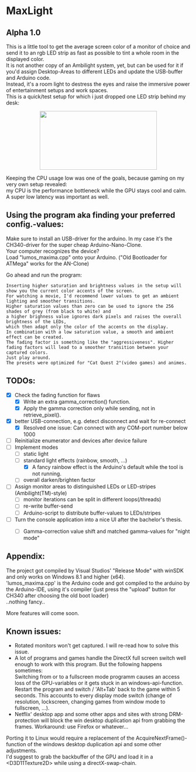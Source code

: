# MaxLight
## Alpha 1.0
This is a little tool to get the average screen color of a monitor of choice and send it to an rgb LED strip as fast as possible to tint a whole room in the displayed color. \
It is not another copy of an Ambilight system, yet, but can be used for it if you'd assign Desktop-Areas to different LEDs and update the USB-buffer and Arduino code. \
Instead, it's a room light to destress the eyes and raise the immersive power of entertainment setups and work spaces. \
This is a quick/test setup for which i just dropped one LED strip behind my desk:


<p align="center"><img src="https://user-images.githubusercontent.com/29096190/120733553-bbab7e80-c4e7-11eb-9283-43d97362c2dc.gif" width="320" height="160" /></p>



Keeping the CPU usage low was one of the goals, because gaming on my very own setup revealed: \
  my CPU is the performance bottleneck while the GPU stays cool and calm. 
A super low latency was important as well.

## Using the program aka finding your preferred config.-values: 
Make sure to install an USB-driver for the arduino. In my case it's the CH340-driver for the super cheap Arduino-Nano-Clone.\
Your computer recognizes the device? \
Load "lumos_maxima.cpp" onto your Arduino. ("Old Bootloader for ATMega" works for the AN-Clone)

Go ahead and run the program:
```
Inserting higher saturation and brightness values in the setup will show you the current color accents of the screen. 
For watching a movie, I'd recommend lower values to get an ambient lighting and smoother transitions. 
Higher saturation values than zero can be used to ignore the 256 shades of grey (from black to white) and 
a higher brighness value ignores dark pixels and raises the overall brightness of the LEDs,
which then adapt only the color of the accents on the display. 
In combination with a low saturation value, a smooth and ambient effect can be created. 
The fading factor is something like the "aggressiveness". Higher fading factors will lead to a smoother transition between your captured colors. 
Just play around. 
The presets were optimized for "Cat Quest 2"(video games) and animes. 
```

## TODOs:
- [x] Check the fading function for flaws 
    - [x] Write an extra gamma_correction() function. 
    - [x] Apply the gamma correction only while sending, not in retrieve_pixel(). 
- [x] better USB-connection, e.g. detect disconnect and wait for re-connect
    - [x] Resolved one issue: Can connect with any COM-port number below 1000 
- [ ] Reinitialize enumerator and devices after device failure
- [ ] Implement modes 
    - [ ] static light
    - [ ] standard light effects (rainbow, smooth, ...)
        - [x] A fancy rainbow effect is the Arduino's default while the tool is not running. 
    - [ ] overall darken/brighten factor
- [ ] Assign monitor areas to distinguished LEDs or LED-stripes (Ambilight(TM)-style)
    - [ ] monitor iterations can be split in different loops(/threads) 
    - [ ] re-write buffer-send
    - [ ] Arduino-script to distribute buffer-values to LEDs/stripes
- [ ] Turn the console application into a nice UI after the bachelor's thesis.
    - [ ] Gamma-correction value shift and matched gamma-values for "night mode"



## Appendix:
The project got compiled by Visual Studios' "Release Mode"  with winSDK and only works on Windows 8.1 and higher (x64). \
'lumos_maxima.cpp' is the Arduino code and got compiled to the arduino by the Arduino-IDE, using it's compiler (just press the "upload" button for CH340 after choosing the old boot loader) \
..nothing fancy.. 

More features will come soon.
 


## Known issues:
- Rotated monitors won't get captured. I will re-read how to solve this issue. 
- A lot of programs and games handle the DirectX full screen switch well enough to work with this program. But the following happens sometimes: \
Switching from or to a fullscreen mode programm causes an access loss of the GPU-variables or it gets stuck in an windows-api-function. Restart the program and switch / 'Alt+Tab' back to the game within 5 seconds. This accounts to every display mode switch (change of resolution, lockscreen, changing games from window mode to fullscreen, ...).
- Netflix' desktop app and some other apps and sites with strong DRM-protection will block the win desktop duplication api from grabbing the frames. 
Workaround: use Firefox or whatever... 

Porting it to Linux would require a replacement of the AcquireNextFrame()-function of the windows desktop duplication api and some other adjustments. \
I'd suggest to grab the backbuffer of the GPU and load it in a \<D3D11Texture2D\> while using a directX-swap-chain.
